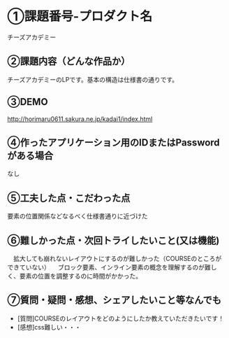 # ①課題番号-プロダクト名

チーズアカデミー

## ②課題内容（どんな作品か）

チーズアカデミーのLPです。基本の構造は仕様書の通りです。

## ③DEMO

http://horimaru0611.sakura.ne.jp/kadai1/index.html

## ④作ったアプリケーション用のIDまたはPasswordがある場合

なし

## ⑤工夫した点・こだわった点

要素の位置関係などなるべく仕様書通りに近づけた　

## ⑥難しかった点・次回トライしたいこと(又は機能)

　拡大しても崩れないレイアウトにするのが難しかった（COURSEのところができていない）
　ブロック要素、インライン要素の概念を理解するのが難しく、要素の位置を調整するのに時間がかかった。

## ⑦質問・疑問・感想、シェアしたいこと等なんでも

- [質問]COURSEのレイアウトをどのようにしたか教えていただきたいです！
- [感想]css難しい・・・


